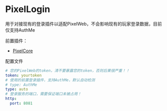 # PixelLogin  

用于对接现有的登录插件以适配PixelWeb，不会影响现有的玩家登录数据，目前仅支持AuthMe  

前置插件：
- [PixelCore](https://github.com/Calcium-Ion/PixelCorePlugin)
  
配置文件
```yaml
# 您的PixelWeb的token，清不要暴露您的token，否则后果很严重！！
token: yourtoken
# 使用的前置登录插件，支持AuthMe，默认自动检测
# type: AuthMe
type: auto
# 登录服务的端口，需要保证端口未被占用！
http:
  port: 8081
```